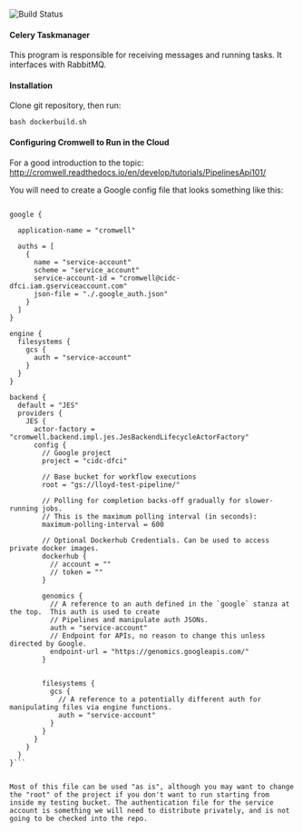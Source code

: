 ![Build Status](http://35.196.130.201/jenk/buildStatus/icon?job=Celery%20Taskmanager/master)

#### Celery Taskmanager

This program is responsible for receiving messages and running tasks. It interfaces with RabbitMQ.

#### Installation

Clone git repository, then run:

```bash dockerbuild.sh```


#### Configuring Cromwell to Run in the Cloud

For a good introduction to the topic: http://cromwell.readthedocs.io/en/develop/tutorials/PipelinesApi101/

You will need to create a Google config file that looks something like this:

```include required(classpath("application"))

google {

  application-name = "cromwell"

  auths = [
    {
      name = "service-account"
      scheme = "service_account"
      service-account-id = "cromwell@cidc-dfci.iam.gserviceaccount.com"
      json-file = "./.google_auth.json"
    }
  ]
}

engine {
  filesystems {
    gcs {
      auth = "service-account"
    }
  }
}

backend {
  default = "JES"
  providers {
    JES {
      actor-factory = "cromwell.backend.impl.jes.JesBackendLifecycleActorFactory"
      config {
        // Google project
        project = "cidc-dfci"

        // Base bucket for workflow executions
        root = "gs://lloyd-test-pipeline/"

        // Polling for completion backs-off gradually for slower-running jobs.
        // This is the maximum polling interval (in seconds):
        maximum-polling-interval = 600

        // Optional Dockerhub Credentials. Can be used to access private docker images.
        dockerhub {
          // account = ""
          // token = ""
        }

        genomics {
          // A reference to an auth defined in the `google` stanza at the top.  This auth is used to create
          // Pipelines and manipulate auth JSONs.
          auth = "service-account"
          // Endpoint for APIs, no reason to change this unless directed by Google.
          endpoint-url = "https://genomics.googleapis.com/"
        }

        
        filesystems {
          gcs {
            // A reference to a potentially different auth for manipulating files via engine functions.
            auth = "service-account"
          }
        }
      }
    }
  }
}```


Most of this file can be used "as is", although you may want to change the "root" of the project if you don't want to run starting from inside my testing bucket. The authentication file for the service account is something we will need to distribute privately, and is not going to be checked into the repo. 

